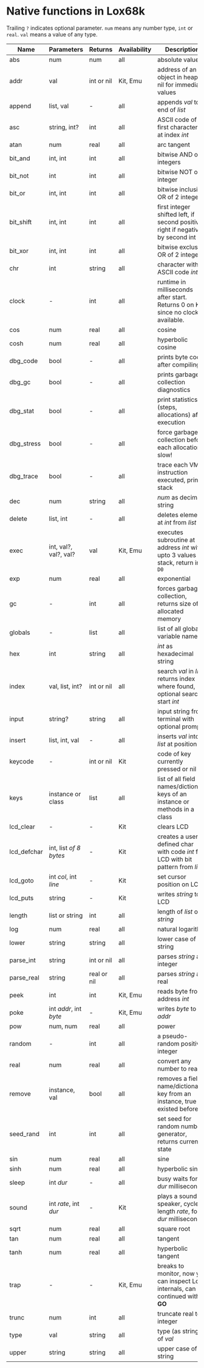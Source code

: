 # Native functions in Lox68k

Trailing `?` indicates optional parameter. `num` means any number type, `int` or `real`.
`val` means a value of any type.


| Name        | Parameters             | Returns     | Availability | Description                                                                       |
|-------------|------------------------|-------------|--------------|-----------------------------------------------------------------------------------|
| abs         | num                    | num         | all          | absolute value                                                                    |  
| addr        | val                    | int or nil  | Kit, Emu     | address of an object in heap, nil for immediate values                            |  
| append      | list, val              | -           | all          | appends *val* to end of *list*                                                    |
| asc         | string, int?           | int         | all          | ASCII code of first character or at index *int*                                   |  
| atan        | num                    | real        | all          | arc tangent                                                                       |  
| bit_and     | int, int               | int         | all          | bitwise AND of 2 integers                                                         |
| bit_not     | int                    | int         | all          | bitwise NOT of a integer                                                          |
| bit_or      | int, int               | int         | all          | bitwise inclusive OR of 2 integers                                                |
| bit_shift   | int, int               | int         | all          | first integer shifted left, if second positive, right if negative by second int   |
| bit_xor     | int, int               | int         | all          | bitwise exclusive OR of 2 integer                                                 |
| chr         | int                    | string      | all          | character with ASCII code *int*                                                   |
| clock       | -                      | int         | all          | runtime in milliseconds after start. Returns 0 on Kit, since no clock available.  |  
| cos         | num                    | real        | all          | cosine                                                                            |  
| cosh        | num                    | real        | all          | hyperbolic cosine                                                                 |  
| dbg_code    | bool                   | -           | all          | prints byte code after compiling                                                  |  
| dbg_gc      | bool                   | -           | all          | prints garbage collection diagnostics                                             |  
| dbg_stat    | bool                   | -           | all          | print statistics (steps, allocations) after execution                             |  
| dbg_stress  | bool                   | -           | all          | force garbage collection before each allocation, slow!                            |  
| dbg_trace   | bool                   | -           | all          | trace each VM instruction executed, prints stack                                  |  
| dec         | num                    | string      | all          | *num* as decimal string                                                           |
| delete      | list, int              | -           | all          | deletes element at *int* from *list*                                              |
| exec        | int, val?, val?, val?  | val         | Kit, Emu     | executes subroutine at address *int* with upto 3 values on stack, return in `D0`  |  
| exp         | num                    | real        | all          | exponential                                                                       |  
| gc          | -                      | int         | all          | forces garbage collection, returns size of allocated memory                       |  
| globals     | -                      | list        | all          | list of all global variable names                                                 |  
| hex         | int                    | string      | all          | *int* as hexadecimal string                                                       |
| index       | val, list, int?        | int or nil  | all          | search *val* in *list*, returns index where found, optional search start *int*    |  
| input       | string?                | string      | all          | input string from terminal with optional prompt                                   |
| insert      | list, int, val         | -           | all          | inserts *val* into *list* at position *int*                                       |
| keycode     | -                      | int or nil  | Kit          | code of key currently pressed or nil                                              |  
| keys        | instance or class      | list        | all          | list of all field names/dictionary keys of an instance or methods in a class      |
| lcd_clear   | -                      | -           | Kit          | clears LCD                                                                        |  
| lcd_defchar | int, list *of 8 bytes* | -           | Kit          | creates a user-defined char with code *int* for LCD with bit pattern from *list*  |  
| lcd_goto    | int *col*, int *line*  | -           | Kit          | set cursor position on LCD                                                        |  
| lcd_puts    | string                 | -           | Kit          | writes *string* to LCD                                                            |  
| length      | list or string         | int         | all          | length of *list* or *string*                                                      |
| log         | num                    | real        | all          | natural logarithm                                                                 |  
| lower       | string                 | string      | all          | lower case of string                                                              |  
| parse_int   | string                 | int or nil  | all          | parses *string* as integer                                                        |
| parse_real  | string                 | real or nil | all          | parses *string* as real                                                           |
| peek        | int                    | int         | Kit, Emu     | reads byte from address *int*                                                     |  
| poke        | int *addr*, int *byte* | -           | Kit, Emu     | writes *byte* to *addr*                                                           |  
| pow         | num, num               | real        | all          | power                                                                             |  
| random      | -                      | int         | all          | a pseudo-random positive integer                                                  |
| real        | num                    | real        | all          | convert any number to real                                                        |  
| remove      | instance, val          | bool        | all          | removes a field name/dictionary key from an instance, true if it existed before   |
| seed_rand   | int                    | int         | all          | set seed for random number generator, returns current state                       |
| sin         | num                    | real        | all          | sine                                                                              |  
| sinh        | num                    | real        | all          | hyperbolic sine                                                                   |  
| sleep       | int *dur*              | -           | all          | busy waits for *dur* milliseconds                                                 |  
| sound       | int *rate*, int *dur*  | -           | Kit          | plays a sound on speaker, cycle length *rate*, for *dur* milliseconds             |  
| sqrt        | num                    | real        | all          | square root                                                                       |  
| tan         | num                    | real        | all          | tangent                                                                           |  
| tanh        | num                    | real        | all          | hyperbolic tangent                                                                |  
| trap        | -                      | -           | Kit, Emu     | breaks to monitor, now you can inspect Lox internals, can be continued with **GO**|  
| trunc       | num                    | int         | all          | truncate real to integer                                                          |  
| type        | val                    | string      | all          | type (as string) of *val*                                                         |  
| upper       | string                 | string      | all          | upper case of string                                                              |  

